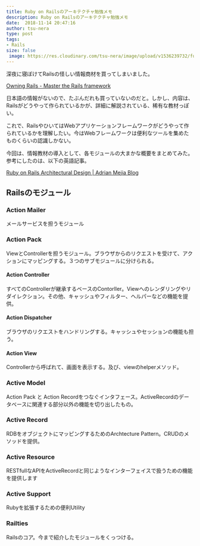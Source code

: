 ```yaml
---
title: Ruby on Railsのアーキテクチャ勉強メモ
description: Ruby on Railsのアーキテクチャ勉強メモ
date:  2018-11-14 20:47:16
author: tsu-nera
type: post
tags:
- Rails 
size: false
 image: https://res.cloudinary.com/tsu-nera/image/upload/v1536239732/futurismo/thumbnails/rails-logo.png
---
```


深夜に寝ぼけてRailsの怪しい情報商材を買ってしまいました。

[Owning Rails \- Master the Rails framework](http://owningrails.com/)

日本語の情報がないので、たぶんだれも買っていないのだと。しかし、内容は、Railsがどうやって作られているかが、詳細に解説されている、稀有な教材っぽい。

これで、RailsやひいてはWebアプリケーションフレームワークがどうやって作られているかを理解したい。今はWebフレームワークは便利なツールを集めたものくらいの認識しかない。

今回は、情報教材の導入として、各モジュールの大まかな概要をまとめてみた。参考にしたのは、以下の英語記事。

[Ruby on Rails Architectural Design \| Adrian Mejia Blog](https://adrianmejia.com/blog/2011/08/11/ruby-on-rails-architectural-design/)

## Railsのモジュール

### Action Mailer

メールサービスを担うモジュール

### Action Pack

ViewとControllerを担うモジュール。ブラウザからのリクエストを受けて、アクションにマッピングする。３つのサブモジュールに分けられる。
		
#### Action Controller

すべてのControllerが継承するベースのContorller。Viewへのレンダリングやリダイレクション。その他、キャッシュやフィルター、ヘルパーなどの機能を提供。

#### Action Dispatcher
 
ブラウザのリクエストをハンドリングする。キャッシュやセッションの機能も担う。

#### Action View

Controllerから呼ばれて、画面を表示する。及び、viewのhelperメソッド。

### Active Model

Action Pack と Action Recordをつなぐインタフェース。ActiveRecordのデータベースに関連する部分以外の機能を切り出したもの。

### Active Record

RDBをオブジェクトにマッピングするためのArchtecture Pattern。CRUDのメソッドを提供。

### Active Resource
 	
RESTfullなAPIをActiveRecordと同じようなインターフェイスで扱うための機能を提供します

### Active Support

Rubyを拡張するための便利Utility

### Railties
 
Railsのコア。今まで紹介したモジュールをくっつける。
